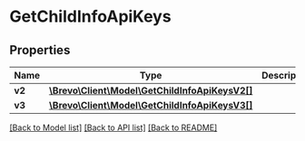 # GetChildInfoApiKeys

## Properties
Name | Type | Description | Notes
------------ | ------------- | ------------- | -------------
**v2** | [**\Brevo\Client\Model\GetChildInfoApiKeysV2[]**](GetChildInfoApiKeysV2.md) |  | 
**v3** | [**\Brevo\Client\Model\GetChildInfoApiKeysV3[]**](GetChildInfoApiKeysV3.md) |  | [optional] 

[[Back to Model list]](../../README.md#documentation-for-models) [[Back to API list]](../../README.md#documentation-for-api-endpoints) [[Back to README]](../../README.md)


